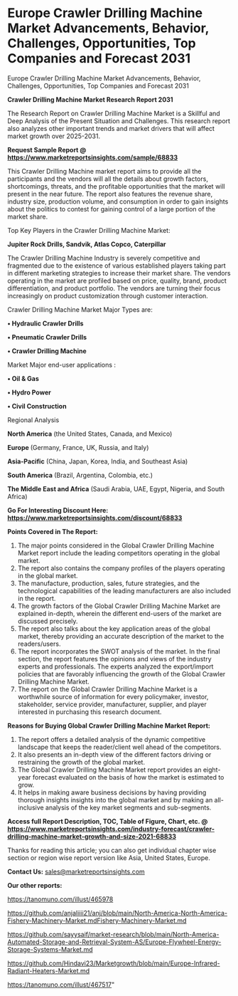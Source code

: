 # Europe Crawler Drilling Machine Market Advancements, Behavior, Challenges, Opportunities, Top Companies and Forecast 2031
 Europe Crawler Drilling Machine Market Advancements, Behavior, Challenges, Opportunities, Top Companies and Forecast 2031

<strong>Crawler Drilling Machine Market Research Report 2031</strong>

The Research Report on Crawler Drilling Machine Market is a Skillful and Deep Analysis of the Present Situation and Challenges. This research report also analyzes other important trends and market drivers that will affect market growth over 2025-2031.

<strong>Request Sample Report @ <a href=https://www.marketreportsinsights.com/sample/68833>https://www.marketreportsinsights.com/sample/68833</a></strong>

This Crawler Drilling Machine market report aims to provide all the participants and the vendors will all the details about growth factors, shortcomings, threats, and the profitable opportunities that the market will present in the near future. The report also features the revenue share, industry size, production volume, and consumption in order to gain insights about the politics to contest for gaining control of a large portion of the market share.

Top Key Players in the Crawler Drilling Machine Market:

<strong>Jupiter Rock Drills, Sandvik, Atlas Copco, Caterpillar</strong>

The Crawler Drilling Machine Industry is severely competitive and fragmented due to the existence of various established players taking part in different marketing strategies to increase their market share. The vendors operating in the market are profiled based on price, quality, brand, product differentiation, and product portfolio. The vendors are turning their focus increasingly on product customization through customer interaction.

Crawler Drilling Machine Market Major Types are:

<strong>• Hydraulic Crawler Drills

• Pneumatic Crawler Drills 

• Crawler Drilling Machine</strong>

Market Major end-user applications :

<strong>• Oil & Gas

• Hydro Power

• Civil Construction</strong>

Regional Analysis

</u><strong><b>North America</b></strong> (the United States, Canada, and Mexico)

<strong><b>Europe </b></strong>(Germany, France, UK, Russia, and Italy)

<strong><b>Asia-Pacific</b></strong> (China, Japan, Korea, India, and Southeast Asia)

<strong><b>South America</b></strong> (Brazil, Argentina, Colombia, etc.)

<strong><b>The Middle East and Africa</b></strong> (Saudi Arabia, UAE, Egypt, Nigeria, and South Africa)

<strong>Go For Interesting Discount Here: <a href=https://www.marketreportsinsights.com/discount/68833>https://www.marketreportsinsights.com/discount/68833</a></strong>

<strong>Points Covered in The Report:</strong>
<ol>
  <li>The major points considered in the Global Crawler Drilling Machine Market report include the leading competitors operating in the global market.</li>
  <li>The report also contains the company profiles of the players operating in the global market.</li>
  <li>The manufacture, production, sales, future strategies, and the technological capabilities of the leading manufacturers are also included in the report.</li>
  <li>The growth factors of the Global Crawler Drilling Machine Market are explained in-depth, wherein the different end-users of the market are discussed precisely.</li>
  <li>The report also talks about the key application areas of the global market, thereby providing an accurate description of the market to the readers/users.</li>
  <li>The report incorporates the SWOT analysis of the market. In the final section, the report features the opinions and views of the industry experts and professionals. The experts analyzed the export/import policies that are favorably influencing the growth of the Global Crawler Drilling Machine Market.</li>
  <li>The report on the Global Crawler Drilling Machine Market is a worthwhile source of information for every policymaker, investor, stakeholder, service provider, manufacturer, supplier, and player interested in purchasing this research document.</li>
</ol>
<strong>Reasons for Buying Global Crawler Drilling Machine Market Report:</strong>

<ol>
  <li>The report offers a detailed analysis of the dynamic competitive landscape that keeps the reader/client well ahead of the competitors.</li>
  <li>It also presents an in-depth view of the different factors driving or restraining the growth of the global market.</li>
  <li>The Global Crawler Drilling Machine Market report provides an eight-year forecast evaluated on the basis of how the market is estimated to grow.</li>
  <li>It helps in making aware business decisions by having providing thorough insights insights into the global market and by making an all-inclusive analysis of the key market segments and sub-segments.</li>
</ol>
<strong>Access full Report Description, TOC, Table of Figure, Chart, etc. @ <a href=https://www.marketreportsinsights.com/industry-forecast/crawler-drilling-machine-market-growth-and-size-2021-68833>https://www.marketreportsinsights.com/industry-forecast/crawler-drilling-machine-market-growth-and-size-2021-68833</a></strong>


Thanks for reading this article; you can also get individual chapter wise section or region wise report version like Asia, United States, Europe.

<strong>Contact Us:</strong>
sales@marketreportsinsights.com

<strong>Our other reports:</strong>

<a href=https://tanomuno.com/illust/465978>https://tanomuno.com/illust/465978</a>

<a href=https://github.com/anjaliiii21/anj/blob/main/North-America-North-America-Fishery-Machinery-Market.mdFishery-Machinery-Market.md>https://github.com/anjaliiii21/anj/blob/main/North-America-North-America-Fishery-Machinery-Market.mdFishery-Machinery-Market.md</a>

<a href=https://github.com/sayysaif/market-research/blob/main/North-America-Automated-Storage-and-Retrieval-System-AS/Europe-Flywheel-Energy-Storage-Systems-Market.md>https://github.com/sayysaif/market-research/blob/main/North-America-Automated-Storage-and-Retrieval-System-AS/Europe-Flywheel-Energy-Storage-Systems-Market.md</a>

<a href=https://github.com/Hindavi23/Marketgrowth/blob/main/Europe-Infrared-Radiant-Heaters-Market.md>https://github.com/Hindavi23/Marketgrowth/blob/main/Europe-Infrared-Radiant-Heaters-Market.md</a>

<a href=https://tanomuno.com/illust/467517>https://tanomuno.com/illust/467517</a>"
